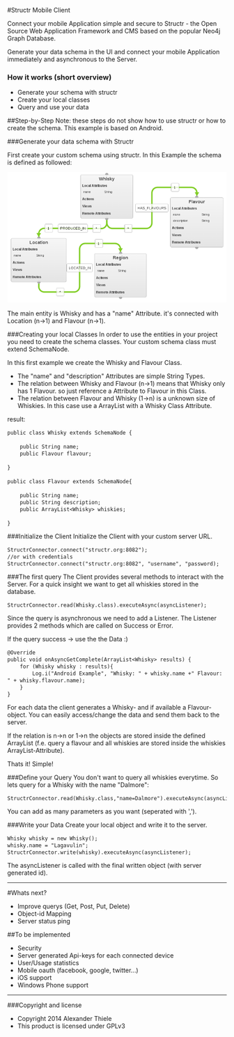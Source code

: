 #Structr Mobile Client

Connect your mobile Application simple and secure to Structr - the Open Source Web Application Framework and CMS based on the popular Neo4j Graph Database.

Generate your data schema in the UI and connect your mobile Application immediately and asynchronous to the Server.

### How it works (short overview)
* Generate your schema with structr
* Create your local classes
* Query and use your data

##Step-by-Step
Note: these steps do not show how to use structr or how to create the schema. This example is based on Android.

###Generate your data schema with Structr

First create your custom schema using structr. In this Example the schema is defined as followed:

![Structr Schema Example](.images/example_schema.png?raw=true "Structr Schema Example")

The main entity is Whisky and has a "name" Attribute. it's connected with Location (n->1) and Flavour (n->1). 


###Creating your local Classes
In order to use the entities in your project you need to create the schema classes. Your custom schema class must extend SchemaNode.

In this first example we create the Whisky and Flavour Class.

* The "name" and "description" Attributes are simple String Types. 
* The relation between Whisky and Flavour (n->1) means that Whisky only has 1 Flavour. so just reference a Attribute to Flavour in this Class. 
* The relation between Flavour and Whisky (1->n) is a unknown size of Whiskies. In this case use a ArrayList with a Whisky Class Attribute.

result: 

    public class Whisky extends SchemaNode {

        public String name;
        public Flavour flavour;

    }
    
    public class Flavour extends SchemaNode{

        public String name;
        public String description;
        public ArrayList<Whisky> whiskies;

    }

###Initialize the Client
Initialize the Client with your custom server URL. 

    StructrConnector.connect("structr.org:8082");
    //or with credentials
    StructrConnector.connect("structr.org:8082", "username", "password);

###The first query
The Client provides several methods to interact with the Server. For a quick insight we want to get all whiskies stored in the database.

    StructrConnector.read(Whisky.class).executeAsync(asyncListener);

Since the query is asynchronous we need to add a Listener. The Listener provides 2 methods which are called on Success or Error. 

If the query success -> use the the Data :)

    @Override
    public void onAsyncGetComplete(ArrayList<Whisky> results) {
        for (Whisky whisky : results){
            Log.i("Android Example", "Whisky: " + whisky.name +" Flavour: " + whisky.flavour.name);
        }
    }

For each data the client generates a Whisky- and if available a Flavour-object. You can easily access/change the data and send them back to the server. 

If the relation is n->n or 1->n the objects are stored inside the defined ArrayList (f.e. query a flavour and all whiskies are stored inside the whiskies ArrayList-Attribute).

Thats it! Simple!

###Define your Query
You don't want to query all whiskies everytime. So lets query for a Whisky with the name "Dalmore":

    StructrConnector.read(Whisky.class,"name=Dalmore").executeAsync(asyncListener);

You can add as many parameters as you want (seperated with ',').

###Write your Data
Create your local object and write it to the server.
    
    Whisky whisky = new Whisky();
    whisky.name = "Lagavulin";
    StructrConnector.write(whisky).executeAsync(asyncListener);

The asyncListener is called with the final written object (with server generated id).
    
--------------

#Whats next?
* Improve querys (Get, Post, Put, Delete)
* Object-id Mapping
* Server status ping

##To be implemented
* Security
* Server generated Api-keys for each connected device
* User/Usage statistics
* Mobile oauth (facebook, google, twitter...)
* iOS support   
* Windows Phone support

------------

###Copyright and license
* Copyright 2014 Alexander Thiele
* This product is licensed under GPLv3